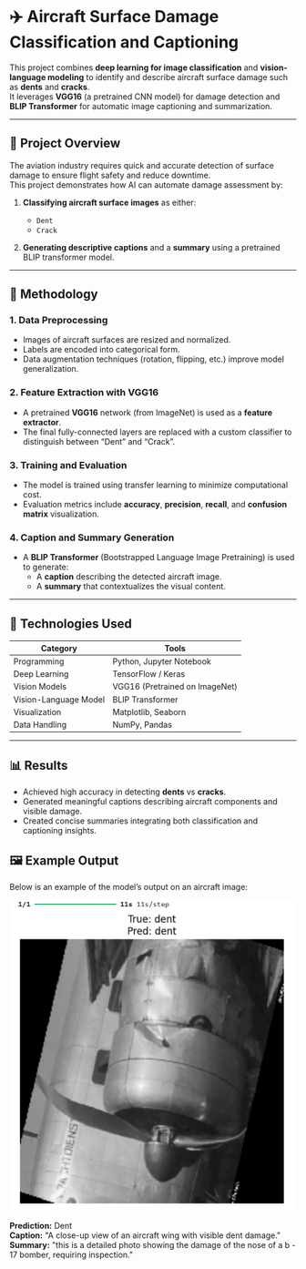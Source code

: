 # ✈️ Aircraft Surface Damage Classification and Captioning

This project combines **deep learning for image classification** and **vision-language modeling** to identify and describe aircraft surface damage such as **dents** and **cracks**.  
It leverages **VGG16** (a pretrained CNN model) for damage detection and **BLIP Transformer** for automatic image captioning and summarization.

---

## 🚀 Project Overview

The aviation industry requires quick and accurate detection of surface damage to ensure flight safety and reduce downtime.  
This project demonstrates how AI can automate damage assessment by:

1. **Classifying aircraft surface images** as either:
   - `Dent`
   - `Crack`

2. **Generating descriptive captions** and a **summary** using a pretrained BLIP transformer model.

---

## 🧠 Methodology

### 1. **Data Preprocessing**
- Images of aircraft surfaces are resized and normalized.
- Labels are encoded into categorical form.
- Data augmentation techniques (rotation, flipping, etc.) improve model generalization.

### 2. **Feature Extraction with VGG16**
- A pretrained **VGG16** network (from ImageNet) is used as a **feature extractor**.
- The final fully-connected layers are replaced with a custom classifier to distinguish between “Dent” and “Crack”.

### 3. **Training and Evaluation**
- The model is trained using transfer learning to minimize computational cost.
- Evaluation metrics include **accuracy**, **precision**, **recall**, and **confusion matrix** visualization.

### 4. **Caption and Summary Generation**
- A **BLIP Transformer** (Bootstrapped Language Image Pretraining) is used to generate:
  - A **caption** describing the detected aircraft image.
  - A **summary** that contextualizes the visual content.

---

## 🧩 Technologies Used

| Category | Tools |
|-----------|--------|
| Programming | Python, Jupyter Notebook |
| Deep Learning | TensorFlow / Keras |
| Vision Models | VGG16 (Pretrained on ImageNet) |
| Vision-Language Model | BLIP Transformer |
| Visualization | Matplotlib, Seaborn |
| Data Handling | NumPy, Pandas |

---

## 📊 Results

- Achieved high accuracy in detecting **dents** vs **cracks**.
- Generated meaningful captions describing aircraft components and visible damage.
- Created concise summaries integrating both classification and captioning insights.

## 🖼️ Example Output

Below is an example of the model’s output on an aircraft image:

![Aircraft Damage Example](https://github.com/IBOSS24/Aircraft-Surface-Damage-Classification-and-Captioning/blob/main/image/Dent-predicted%20.png)

**Prediction:** Dent  
**Caption:** "A close-up view of an aircraft wing with visible dent damage."  
**Summary:** "this is a detailed photo showing the damage of the nose of a b - 17 bomber, requiring inspection."

